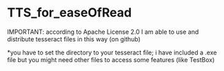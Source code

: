 # TTS_for_easeOfRead

IMPORTANT: according to Apache License 2.0 I am able to use and distribute tesseract files in this way (on github)

*you have to set the directory to your tesseract file; i have included a .exe file but you might need other files to access some features (like TestBox)

